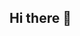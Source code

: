 ## Hi there 👋

<!--
**dcummings/dcummings** is a ✨ _special_ ✨ repository because its `README.md` (this file) appears on your GitHub profile.

Here are some ideas to get you started:

- 🔭 I’m currently working on everything!
- 🌱 I’m currently learning sign language.
- 👯 I’m looking to collaborate on research in cyber and social justice.
- 🤔 I’m looking for help with TBD
- 💬 Ask me about TBD
- 😄 Pronouns: she/her
- ⚡ Fun fact: I don't like cats or peanut butter!
-->
